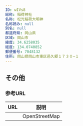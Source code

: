```yaml
---
ID: wIVs8
総称: 稲荷神社
名称: 松光稲荷大明神
名称読み: null
別名: null
都道府県: 岡山県
区域: 岡山市
緯度: 34.6258035
経度: 134.0740852
郵便番号: 7048132
住所: 岡山県岡山市東区邑久郷１７３０−１
---
```


## その他

### 参考URL

| URL | 説明          |
| --- | ------------- |
|     | OpenStreetMap |

